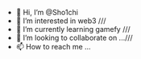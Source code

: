 - 👋 Hi, I’m @Sho1chi
- 👀 I’m interested in web3 ///
- 🌱 I’m currently learning gamefy ///
- 💞️ I’m looking to collaborate on ...///
- 📫 How to reach me ...

<!---
Sho1chi/Sho1chi is a ✨ special ✨ repository because its `README.md` (this file) appears on your GitHub profile.
You can click the Preview link to take a look at your changes.
--->
